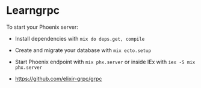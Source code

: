 # Learngrpc

To start your Phoenix server:

  * Install dependencies with `mix do deps.get, compile`
  * Create and migrate your database with `mix ecto.setup`
  * Start Phoenix endpoint with `mix phx.server` or inside IEx with `iex -S mix phx.server`

* https://github.com/elixir-grpc/grpc

